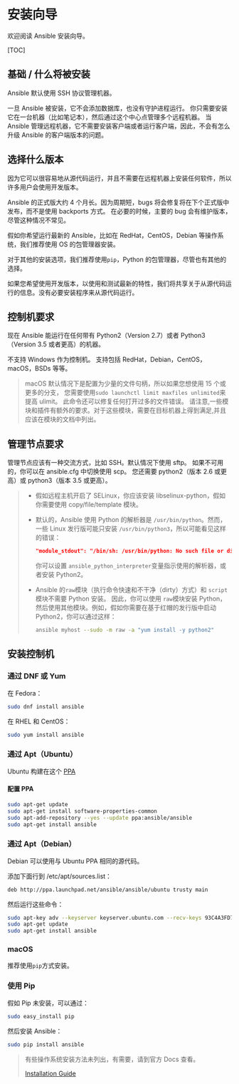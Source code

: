 # 安装向导

欢迎阅读 Ansible 安装向导。

[TOC]

## 基础 / 什么将被安装

Ansible 默认使用 SSH 协议管理机器。

一旦 Ansible 被安装，它不会添加数据库，也没有守护进程运行。
你只需要安装它在一台机器（比如笔记本），然后通过这个中心点管理多个远程机器。
当 Ansible 管理远程机器，它不需要安装客户端或者运行客户端，因此，不会有怎么升级 Ansible 的客户端版本的问题。

## 选择什么版本

因为它可以很容易地从源代码运行，并且不需要在远程机器上安装任何软件，所以许多用户会使用开发版本。

Ansible 的正式版大约 4 个月长。因为周期短，bugs 将会修复将在下个正式版中发布，而不是使用 backports 方式。
在必要的时候，主要的 bug 会有维护版本，尽管这种情况不常见。

假如你希望运行最新的 Ansible，比如在 RedHat，CentOS，Debian 等操作系统，我们推荐使用 OS 的包管理器安装。

对于其他的安装选项，我们推荐使用`pip`，Python 的包管理器，尽管也有其他的选择。

如果您希望使用开发版本，以使用和测试最新的特性，我们将共享关于从源代码运行的信息。没有必要安装程序来从源代码运行。

## 控制机要求

现在 Ansible 能运行在任何带有 Python2（Version 2.7）或者 Python3（Version 3.5 或者更高）的机器。

不支持 Windows 作为控制机。
支持包括 RedHat，Debian，CentOS，macOS，BSDs 等等。

> macOS 默认情况下是配置为少量的文件句柄，所以如果您想使用 15 个或更多的分支，
您需要使用`sudo launchctl limit maxfiles unlimited`来提高 ulimit。
此命令还可以修复任何打开过多的文件错误。
> 请注意,一些模块和插件有额外的要求。对于这些模块，需要在目标机器上得到满足,并且应该在模块的文档中列出。

## 管理节点要求

管理节点应该有一种交流方式，比如 SSH。默认情况下使用 sftp。
如果不可用的，你可以在 ansible.cfg 中切换使用 scp。
您还需要 python2（版本 2.6 或更高）或 python3（版本 3.5 或更高）。

> - 假如远程主机开启了 SELinux，你应该安装 libselinux-python，假如你需要使用 copy/file/template 模块。
>
> - 默认的，Ansible 使用 Python 的解析器是 `/usr/bin/python`。然而，一些 Linux 发行版可能只安装 `/usr/bin/python3`，所以可能看见这样的错误：
>
>   ```json
>   "module_stdout": "/bin/sh: /usr/bin/python: No such file or directory\r\n"
>   ```
>
>   你可以设置 `ansible_python_interpreter`变量指示使用的解析器，或者安装 Python2。
>
> - Ansible 的`raw`模块（执行命令快速和不干净（dirty）方式）和 `script`模块不需要 Python 安装。
因此，你可以使用 `raw`模块安装 Python，然后使用其他模块。例如，假如你需要在基于红帽的发行版中启动 Python2，你可以通过这样：
>
>   ```bash
>   ansible myhost --sudo -m raw -a "yum install -y python2"
>   ```

## 安装控制机

### 通过 DNF 或 Yum

在 Fedora：

```bash
sudo dnf install ansible
```

在 RHEL 和 CentOS：

```bash
sudo yum install ansible
```

### 通过 Apt（Ubuntu）

Ubuntu 构建在这个 [PPA](https://launchpad.net/~ansible/+archive/ubuntu/ansible)

#### 配置 PPA

```bash
sudo apt-get update
sudo apt-get install software-properties-common
sudo apt-add-repository --yes --update ppa:ansible/ansible
sudo apt-get install ansible
```

### 通过 Apt（Debian）

Debian 可以使用与 Ubuntu PPA 相同的源代码。

添加下面行到  /etc/apt/sources.list：

```bash
deb http://ppa.launchpad.net/ansible/ansible/ubuntu trusty main
```

然后运行这些命令：

```bash
sudo apt-key adv --keyserver keyserver.ubuntu.com --recv-keys 93C4A3FD7BB9C367
sudo apt-get update
sudo apt-get install ansible
```

### macOS

推荐使用`pip`方式安装。

### 使用 Pip

假如 Pip 未安装，可以通过：

```bash
sudo easy_install pip
```

然后安装 Ansible：

```bash
sudo pip install ansible
```

> 有些操作系统安装方法未列出，有需要，请到官方 Docs 查看。
>
> [Installation Guide](https://docs.ansible.com/ansible/2.7/installation_guide/intro_installation.html)

